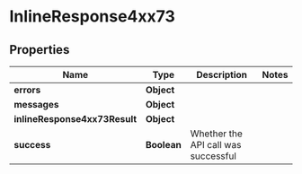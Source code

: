 # InlineResponse4xx73

## Properties
Name | Type | Description | Notes
------------ | ------------- | ------------- | -------------
**errors** | **Object** |  | 
**messages** | **Object** |  | 
**inlineResponse4xx73Result** | **Object** |  | 
**success** | **Boolean** | Whether the API call was successful | 
